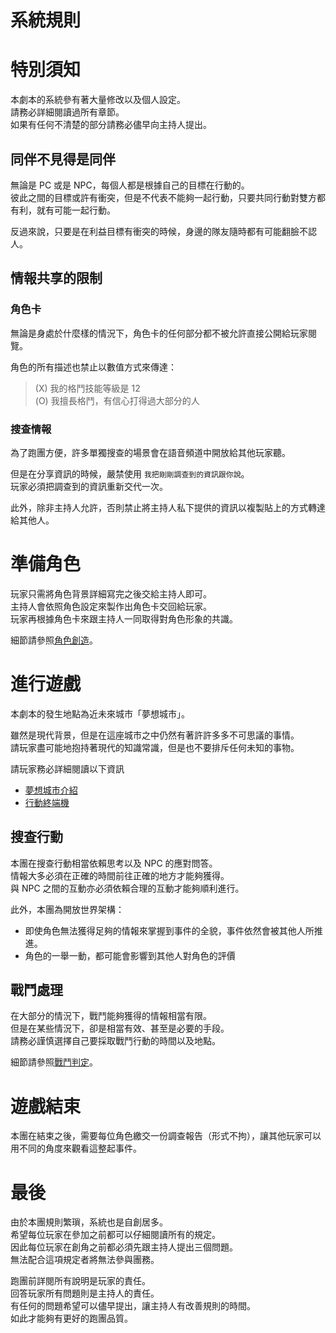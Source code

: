# 系統規則

# 特別須知

本劇本的系統參有著大量修改以及個人設定。  
請務必詳細閱讀過所有章節。  
如果有任何不清楚的部分請務必儘早向主持人提出。

## 同伴不見得是同伴

無論是 PC 或是 NPC，每個人都是根據自己的目標在行動的。  
彼此之間的目標或許有衝突，但是不代表不能夠一起行動，只要共同行動對雙方都有利，就有可能一起行動。

反過來說，只要是在利益目標有衝突的時候，身邊的隊友隨時都有可能翻臉不認人。

## 情報共享的限制

### 角色卡

無論是身處於什麼樣的情況下，角色卡的任何部分都不被允許直接公開給玩家閱覽。

角色的所有描述也禁止以數值方式來傳達：

> (X) 我的格鬥技能等級是 12  
> (O) 我擅長格鬥，有信心打得過大部分的人

### 搜查情報

為了跑團方便，許多單獨搜查的場景會在語音頻道中開放給其他玩家聽。

但是在分享資訊的時候，嚴禁使用 `我把剛剛調查到的資訊跟你說`。  
玩家必須把調查到的資訊重新交代一次。

此外，除非主持人允許，否則禁止將主持人私下提供的資訊以複製貼上的方式轉達給其他人。

# 準備角色

玩家只需將角色背景詳細寫完之後交給主持人即可。  
主持人會依照角色設定來製作出角色卡交回給玩家。  
玩家再根據角色卡來跟主持人一同取得對角色形象的共識。

細節請參照[角色創造](./角色創造.md)。

# 進行遊戲

本劇本的發生地點為近未來城市「夢想城市」。

雖然是現代背景，但是在這座城市之中仍然有著許許多多不可思議的事情。  
請玩家盡可能地抱持著現代的知識常識，但是也不要排斥任何未知的事物。  

請玩家務必詳細閱讀以下資訊
- [夢想城市介紹](../story/background/夢想城市.md)
- [行動終端機](./終端機.md)

## 搜查行動

本團在搜查行動相當依賴思考以及 NPC 的應對問答。  
情報大多必須在正確的時間前往正確的地方才能夠獲得。  
與 NPC 之間的互動亦必須依賴合理的互動才能夠順利進行。

此外，本團為開放世界架構：
- 即使角色無法獲得足夠的情報來掌握到事件的全貌，事件依然會被其他人所推進。
- 角色的一舉一動，都可能會影響到其他人對角色的評價

## 戰鬥處理

在大部分的情況下，戰鬥能夠獲得的情報相當有限。  
但是在某些情況下，卻是相當有效、甚至是必要的手段。  
請務必謹慎選擇自己要採取戰鬥行動的時間以及地點。

細節請參照[戰鬥判定](./戰鬥判定.md)。

# 遊戲結束

本團在結束之後，需要每位角色繳交一份調查報告（形式不拘），讓其他玩家可以用不同的角度來觀看這整起事件。

# 最後

由於本團規則繁瑣，系統也是自創居多。  
希望每位玩家在參加之前都可以仔細閱讀所有的規定。  
因此每位玩家在創角之前都必須先跟主持人提出三個問題。  
無法配合這項規定者將無法參與團務。

跑團前詳閱所有說明是玩家的責任。  
回答玩家所有問題則是主持人的責任。  
有任何的問題希望可以儘早提出，讓主持人有改善規則的時間。  
如此才能夠有更好的跑團品質。
